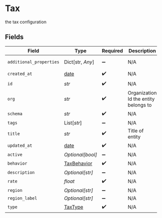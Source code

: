 # Tax

the tax configuration


## Fields

| Field                                                                | Type                                                                 | Required                                                             | Description                                                          | Example                                                              |
| -------------------------------------------------------------------- | -------------------------------------------------------------------- | -------------------------------------------------------------------- | -------------------------------------------------------------------- | -------------------------------------------------------------------- |
| `additional_properties`                                              | Dict[str, *Any*]                                                     | :heavy_minus_sign:                                                   | N/A                                                                  | [object Object]                                                      |
| `created_at`                                                         | [date](https://docs.python.org/3/library/datetime.html#date-objects) | :heavy_check_mark:                                                   | N/A                                                                  |                                                                      |
| `id`                                                                 | *str*                                                                | :heavy_check_mark:                                                   | N/A                                                                  |                                                                      |
| `org`                                                                | *str*                                                                | :heavy_check_mark:                                                   | Organization Id the entity belongs to                                |                                                                      |
| `schema`                                                             | *str*                                                                | :heavy_check_mark:                                                   | N/A                                                                  |                                                                      |
| `tags`                                                               | List[*str*]                                                          | :heavy_minus_sign:                                                   | N/A                                                                  |                                                                      |
| `title`                                                              | *str*                                                                | :heavy_check_mark:                                                   | Title of entity                                                      |                                                                      |
| `updated_at`                                                         | [date](https://docs.python.org/3/library/datetime.html#date-objects) | :heavy_check_mark:                                                   | N/A                                                                  |                                                                      |
| `active`                                                             | *Optional[bool]*                                                     | :heavy_minus_sign:                                                   | N/A                                                                  |                                                                      |
| `behavior`                                                           | [TaxBehavior](../../models/shared/taxbehavior.md)                    | :heavy_check_mark:                                                   | N/A                                                                  |                                                                      |
| `description`                                                        | *Optional[str]*                                                      | :heavy_minus_sign:                                                   | N/A                                                                  |                                                                      |
| `rate`                                                               | *float*                                                              | :heavy_check_mark:                                                   | N/A                                                                  |                                                                      |
| `region`                                                             | *Optional[str]*                                                      | :heavy_minus_sign:                                                   | N/A                                                                  |                                                                      |
| `region_label`                                                       | *Optional[str]*                                                      | :heavy_minus_sign:                                                   | N/A                                                                  |                                                                      |
| `type`                                                               | [TaxType](../../models/shared/taxtype.md)                            | :heavy_check_mark:                                                   | N/A                                                                  |                                                                      |